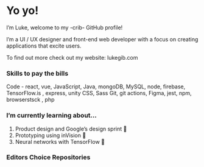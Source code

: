 # Yo yo! 
I’m Luke, welcome to my -crib- GitHub profile!

I’m a UI / UX designer and front-end web developer with a focus on creating applications that excite users.

To find out more check out my website: lukegib.com

### Skills to pay the bills
Code - react, vue, JavaScript, Java, mongoDB, MySQL, node, firebase, TensorFlow.is , express, unity
CSS, Sass
Git, git actions, Figma, jest, npm, browserstsck , php


### I’m currently learning about…
1. Product design and Google’s design sprint 🎨
2. Prototyping using inVision 🧪
3. Neural networks with TensorFlow 🦾

### Editors Choice Repositories
